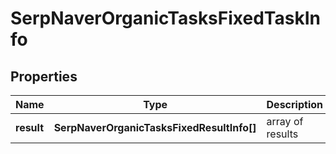 # SerpNaverOrganicTasksFixedTaskInfo

## Properties

| Name | Type | Description | Notes |
|------------ | ------------- | ------------- | -------------|
**result** | **SerpNaverOrganicTasksFixedResultInfo[]** | array of results |[optional]|